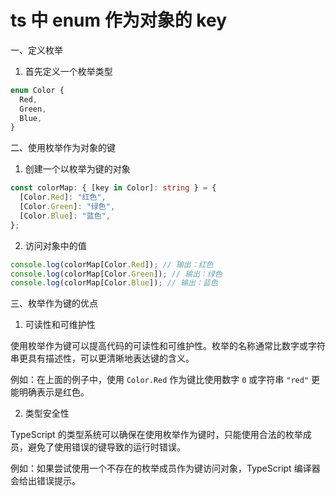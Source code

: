 # ts 中 enum 作为对象的 key

一、定义枚举

1. 首先定义一个枚举类型

```typescript
enum Color {
  Red,
  Green,
  Blue,
}
```

二、使用枚举作为对象的键

1. 创建一个以枚举为键的对象

```typescript
const colorMap: { [key in Color]: string } = {
  [Color.Red]: "红色",
  [Color.Green]: "绿色",
  [Color.Blue]: "蓝色",
};
```

2. 访问对象中的值

```typescript
console.log(colorMap[Color.Red]); // 输出：红色
console.log(colorMap[Color.Green]); // 输出：绿色
console.log(colorMap[Color.Blue]); // 输出：蓝色
```

三、枚举作为键的优点

1. 可读性和可维护性

使用枚举作为键可以提高代码的可读性和可维护性。枚举的名称通常比数字或字符串更具有描述性，可以更清晰地表达键的含义。

例如：在上面的例子中，使用 `Color.Red` 作为键比使用数字 `0` 或字符串 `"red"` 更能明确表示是红色。

2. 类型安全性

TypeScript 的类型系统可以确保在使用枚举作为键时，只能使用合法的枚举成员，避免了使用错误的键导致的运行时错误。

例如：如果尝试使用一个不存在的枚举成员作为键访问对象，TypeScript 编译器会给出错误提示。
